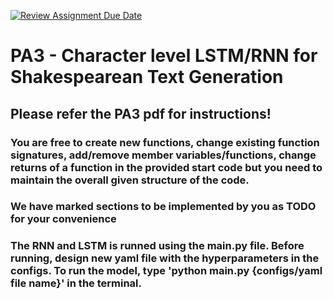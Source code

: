 [![Review Assignment Due Date](https://classroom.github.com/assets/deadline-readme-button-22041afd0340ce965d47ae6ef1cefeee28c7c493a6346c4f15d667ab976d596c.svg)](https://classroom.github.com/a/RyVbFN6y)
# PA3 - Character level LSTM/RNN for Shakespearean Text Generation

## Please refer the PA3 pdf for instructions!

### You are free to create new functions, change existing function signatures, add/remove member variables/functions, change returns of a function in the provided start code but you need to maintain the overall given structure of the code.

### We have marked sections to be implemented by you as TODO for your convenience

### The RNN and LSTM is runned using the main.py file. Before running, design new yaml file with the hyperparameters in the configs. To run the model, type 'python main.py {configs/yaml file name}' in the terminal.
